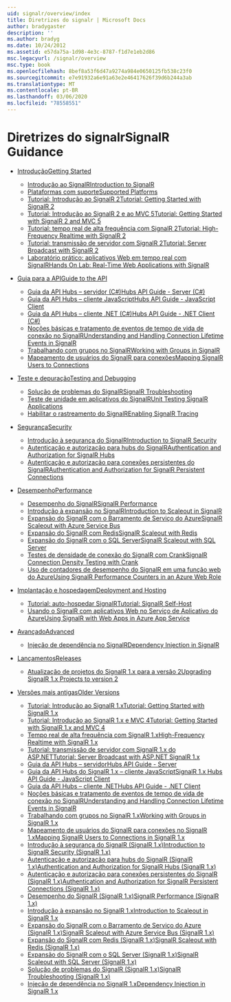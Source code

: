 ```yaml
---
uid: signalr/overview/index
title: Diretrizes do signalr | Microsoft Docs
author: bradygaster
description: ''
ms.author: bradyg
ms.date: 10/24/2012
ms.assetid: e57da75a-1d98-4e3c-8787-f1d7e1eb2d86
msc.legacyurl: /signalr/overview
msc.type: book
ms.openlocfilehash: 8bef8a53f6d47a9274a984e0650125fb538c23f0
ms.sourcegitcommit: e7e91932a6e91a63e2e46417626f39d6b244a3ab
ms.translationtype: MT
ms.contentlocale: pt-BR
ms.lasthandoff: 03/06/2020
ms.locfileid: "78558551"
---
```

# <a name="signalr-guidance"></a><span data-ttu-id="1397f-102">Diretrizes do signalr</span><span class="sxs-lookup"><span data-stu-id="1397f-102">SignalR Guidance</span></span>

- [<span data-ttu-id="1397f-103">Introdução</span><span class="sxs-lookup"><span data-stu-id="1397f-103">Getting Started</span></span>](getting-started/index.md)

    - [<span data-ttu-id="1397f-104">Introdução ao SignalR</span><span class="sxs-lookup"><span data-stu-id="1397f-104">Introduction to SignalR</span></span>](getting-started/introduction-to-signalr.md)
    - [<span data-ttu-id="1397f-105">Plataformas com suporte</span><span class="sxs-lookup"><span data-stu-id="1397f-105">Supported Platforms</span></span>](getting-started/supported-platforms.md)
    - [<span data-ttu-id="1397f-106">Tutorial: Introdução ao SignalR 2</span><span class="sxs-lookup"><span data-stu-id="1397f-106">Tutorial: Getting Started with SignalR 2</span></span>](getting-started/tutorial-getting-started-with-signalr.md)
    - [<span data-ttu-id="1397f-107">Tutorial: Introdução ao SignalR 2 e ao MVC 5</span><span class="sxs-lookup"><span data-stu-id="1397f-107">Tutorial: Getting Started with SignalR 2 and MVC 5</span></span>](getting-started/tutorial-getting-started-with-signalr-and-mvc.md)
    - [<span data-ttu-id="1397f-108">Tutorial: tempo real de alta frequência com SignalR 2</span><span class="sxs-lookup"><span data-stu-id="1397f-108">Tutorial: High-Frequency Realtime with SignalR 2</span></span>](getting-started/tutorial-high-frequency-realtime-with-signalr.md)
    - [<span data-ttu-id="1397f-109">Tutorial: transmissão de servidor com SignalR 2</span><span class="sxs-lookup"><span data-stu-id="1397f-109">Tutorial: Server Broadcast with SignalR 2</span></span>](getting-started/tutorial-server-broadcast-with-signalr.md)
    - [<span data-ttu-id="1397f-110">Laboratório prático: aplicativos Web em tempo real com SignalR</span><span class="sxs-lookup"><span data-stu-id="1397f-110">Hands On Lab: Real-Time Web Applications with SignalR</span></span>](getting-started/real-time-web-applications-with-signalr.md)
- [<span data-ttu-id="1397f-111">Guia para a API</span><span class="sxs-lookup"><span data-stu-id="1397f-111">Guide to the API</span></span>](guide-to-the-api/index.md)

    - [<span data-ttu-id="1397f-112">Guia da API Hubs – servidor (C#)</span><span class="sxs-lookup"><span data-stu-id="1397f-112">Hubs API Guide - Server (C#)</span></span>](guide-to-the-api/hubs-api-guide-server.md)
    - [<span data-ttu-id="1397f-113">Guia da API Hubs – cliente JavaScript</span><span class="sxs-lookup"><span data-stu-id="1397f-113">Hubs API Guide - JavaScript Client</span></span>](guide-to-the-api/hubs-api-guide-javascript-client.md)
    - [<span data-ttu-id="1397f-114">Guia da API Hubs – cliente .NET (C#)</span><span class="sxs-lookup"><span data-stu-id="1397f-114">Hubs API Guide - .NET Client (C#)</span></span>](guide-to-the-api/hubs-api-guide-net-client.md)
    - [<span data-ttu-id="1397f-115">Noções básicas e tratamento de eventos de tempo de vida de conexão no SignalR</span><span class="sxs-lookup"><span data-stu-id="1397f-115">Understanding and Handling Connection Lifetime Events in SignalR</span></span>](guide-to-the-api/handling-connection-lifetime-events.md)
    - [<span data-ttu-id="1397f-116">Trabalhando com grupos no SignalR</span><span class="sxs-lookup"><span data-stu-id="1397f-116">Working with Groups in SignalR</span></span>](guide-to-the-api/working-with-groups.md)
    - [<span data-ttu-id="1397f-117">Mapeamento de usuários do SignalR para conexões</span><span class="sxs-lookup"><span data-stu-id="1397f-117">Mapping SignalR Users to Connections</span></span>](guide-to-the-api/mapping-users-to-connections.md)
- [<span data-ttu-id="1397f-118">Teste e depuração</span><span class="sxs-lookup"><span data-stu-id="1397f-118">Testing and Debugging</span></span>](testing-and-debugging/index.md)

    - [<span data-ttu-id="1397f-119">Solução de problemas do SignalR</span><span class="sxs-lookup"><span data-stu-id="1397f-119">SignalR Troubleshooting</span></span>](testing-and-debugging/troubleshooting.md)
    - [<span data-ttu-id="1397f-120">Teste de unidade em aplicativos do SignalR</span><span class="sxs-lookup"><span data-stu-id="1397f-120">Unit Testing SignalR Applications</span></span>](testing-and-debugging/unit-testing-signalr-applications.md)
    - [<span data-ttu-id="1397f-121">Habilitar o rastreamento do SignalR</span><span class="sxs-lookup"><span data-stu-id="1397f-121">Enabling SignalR Tracing</span></span>](testing-and-debugging/enabling-signalr-tracing.md)
- [<span data-ttu-id="1397f-122">Segurança</span><span class="sxs-lookup"><span data-stu-id="1397f-122">Security</span></span>](security/index.md)

    - [<span data-ttu-id="1397f-123">Introdução à segurança do SignalR</span><span class="sxs-lookup"><span data-stu-id="1397f-123">Introduction to SignalR Security</span></span>](security/introduction-to-security.md)
    - [<span data-ttu-id="1397f-124">Autenticação e autorização para hubs do SignalR</span><span class="sxs-lookup"><span data-stu-id="1397f-124">Authentication and Authorization for SignalR Hubs</span></span>](security/hub-authorization.md)
    - [<span data-ttu-id="1397f-125">Autenticação e autorização para conexões persistentes do SignalR</span><span class="sxs-lookup"><span data-stu-id="1397f-125">Authentication and Authorization for SignalR Persistent Connections</span></span>](security/persistent-connection-authorization.md)
- [<span data-ttu-id="1397f-126">Desempenho</span><span class="sxs-lookup"><span data-stu-id="1397f-126">Performance</span></span>](performance/index.md)

    - [<span data-ttu-id="1397f-127">Desempenho do SignalR</span><span class="sxs-lookup"><span data-stu-id="1397f-127">SignalR Performance</span></span>](performance/signalr-performance.md)
    - [<span data-ttu-id="1397f-128">Introdução à expansão no SignalR</span><span class="sxs-lookup"><span data-stu-id="1397f-128">Introduction to Scaleout in SignalR</span></span>](performance/scaleout-in-signalr.md)
    - [<span data-ttu-id="1397f-129">Expansão do SignalR com o Barramento de Serviço do Azure</span><span class="sxs-lookup"><span data-stu-id="1397f-129">SignalR Scaleout with Azure Service Bus</span></span>](performance/scaleout-with-windows-azure-service-bus.md)
    - [<span data-ttu-id="1397f-130">Expansão do SignalR com Redis</span><span class="sxs-lookup"><span data-stu-id="1397f-130">SignalR Scaleout with Redis</span></span>](performance/scaleout-with-redis.md)
    - [<span data-ttu-id="1397f-131">Expansão do SignalR com o SQL Server</span><span class="sxs-lookup"><span data-stu-id="1397f-131">SignalR Scaleout with SQL Server</span></span>](performance/scaleout-with-sql-server.md)
    - [<span data-ttu-id="1397f-132">Testes de densidade de conexão do SignalR com Crank</span><span class="sxs-lookup"><span data-stu-id="1397f-132">SignalR Connection Density Testing with Crank</span></span>](performance/signalr-connection-density-testing-with-crank.md)
    - [<span data-ttu-id="1397f-133">Uso de contadores de desempenho do SignalR em uma função web do Azure</span><span class="sxs-lookup"><span data-stu-id="1397f-133">Using SignalR Performance Counters in an Azure Web Role</span></span>](performance/using-signalr-performance-counters-in-an-azure-web-role.md)
- [<span data-ttu-id="1397f-134">Implantação e hospedagem</span><span class="sxs-lookup"><span data-stu-id="1397f-134">Deployment and Hosting</span></span>](deployment/index.md)

    - [<span data-ttu-id="1397f-135">Tutorial: auto-hospedar SignalR</span><span class="sxs-lookup"><span data-stu-id="1397f-135">Tutorial: SignalR Self-Host</span></span>](deployment/tutorial-signalr-self-host.md)
    - [<span data-ttu-id="1397f-136">Usando o SignalR com aplicativos Web no Serviço de Aplicativo do Azure</span><span class="sxs-lookup"><span data-stu-id="1397f-136">Using SignalR with Web Apps in Azure App Service</span></span>](deployment/using-signalr-with-azure-web-sites.md)
- [<span data-ttu-id="1397f-137">Avançado</span><span class="sxs-lookup"><span data-stu-id="1397f-137">Advanced</span></span>](advanced/index.md)

    - [<span data-ttu-id="1397f-138">Injeção de dependência no SignalR</span><span class="sxs-lookup"><span data-stu-id="1397f-138">Dependency Injection in SignalR</span></span>](advanced/dependency-injection.md)
- [<span data-ttu-id="1397f-139">Lançamentos</span><span class="sxs-lookup"><span data-stu-id="1397f-139">Releases</span></span>](releases/index.md)

    - [<span data-ttu-id="1397f-140">Atualização de projetos do SignalR 1.x para a versão 2</span><span class="sxs-lookup"><span data-stu-id="1397f-140">Upgrading SignalR 1.x Projects to version 2</span></span>](releases/upgrading-signalr-1x-projects-to-20.md)
- [<span data-ttu-id="1397f-141">Versões mais antigas</span><span class="sxs-lookup"><span data-stu-id="1397f-141">Older Versions</span></span>](older-versions/index.md)

    - [<span data-ttu-id="1397f-142">Tutorial: Introdução ao SignalR 1.x</span><span class="sxs-lookup"><span data-stu-id="1397f-142">Tutorial: Getting Started with SignalR 1.x</span></span>](older-versions/tutorial-getting-started-with-signalr.md)
    - [<span data-ttu-id="1397f-143">Tutorial: Introdução ao SignalR 1.x e MVC 4</span><span class="sxs-lookup"><span data-stu-id="1397f-143">Tutorial: Getting Started with SignalR 1.x and MVC 4</span></span>](older-versions/tutorial-getting-started-with-signalr-and-mvc-4.md)
    - [<span data-ttu-id="1397f-144">Tempo real de alta frequência com SignalR 1.x</span><span class="sxs-lookup"><span data-stu-id="1397f-144">High-Frequency Realtime with SignalR 1.x</span></span>](older-versions/tutorial-high-frequency-realtime-with-signalr.md)
    - [<span data-ttu-id="1397f-145">Tutorial: transmissão de servidor com SignalR 1.x do ASP.NET</span><span class="sxs-lookup"><span data-stu-id="1397f-145">Tutorial: Server Broadcast with ASP.NET SignalR 1.x</span></span>](older-versions/tutorial-server-broadcast-with-aspnet-signalr.md)
    - [<span data-ttu-id="1397f-146">Guia da API Hubs – servidor</span><span class="sxs-lookup"><span data-stu-id="1397f-146">Hubs API Guide - Server</span></span>](older-versions/signalr-1x-hubs-api-guide-server.md)
    - [<span data-ttu-id="1397f-147">Guia da API Hubs do SignalR 1.x – cliente JavaScript</span><span class="sxs-lookup"><span data-stu-id="1397f-147">SignalR 1.x Hubs API Guide - JavaScript Client</span></span>](older-versions/signalr-1x-hubs-api-guide-javascript-client.md)
    - [<span data-ttu-id="1397f-148">Guia da API Hubs – cliente .NET</span><span class="sxs-lookup"><span data-stu-id="1397f-148">Hubs API Guide - .NET Client</span></span>](older-versions/signalr-1x-hubs-api-guide-net-client.md)
    - [<span data-ttu-id="1397f-149">Noções básicas e tratamento de eventos de tempo de vida de conexão no SignalR</span><span class="sxs-lookup"><span data-stu-id="1397f-149">Understanding and Handling Connection Lifetime Events in SignalR</span></span>](older-versions/handling-connection-lifetime-events.md)
    - [<span data-ttu-id="1397f-150">Trabalhando com grupos no SignalR 1.x</span><span class="sxs-lookup"><span data-stu-id="1397f-150">Working with Groups in SignalR 1.x</span></span>](older-versions/working-with-groups.md)
    - [<span data-ttu-id="1397f-151">Mapeamento de usuários do SignalR para conexões no SignalR 1.x</span><span class="sxs-lookup"><span data-stu-id="1397f-151">Mapping SignalR Users to Connections in SignalR 1.x</span></span>](older-versions/mapping-users-to-connections.md)
    - [<span data-ttu-id="1397f-152">Introdução à segurança do SignalR (SignalR 1.x)</span><span class="sxs-lookup"><span data-stu-id="1397f-152">Introduction to SignalR Security (SignalR 1.x)</span></span>](older-versions/introduction-to-security.md)
    - [<span data-ttu-id="1397f-153">Autenticação e autorização para hubs do SignalR (SignalR 1.x)</span><span class="sxs-lookup"><span data-stu-id="1397f-153">Authentication and Authorization for SignalR Hubs (SignalR 1.x)</span></span>](older-versions/hub-authorization.md)
    - [<span data-ttu-id="1397f-154">Autenticação e autorização para conexões persistentes do SignalR (SignalR 1.x)</span><span class="sxs-lookup"><span data-stu-id="1397f-154">Authentication and Authorization for SignalR Persistent Connections (SignalR 1.x)</span></span>](older-versions/persistent-connection-authorization.md)
    - [<span data-ttu-id="1397f-155">Desempenho do SignalR (SignalR 1.x)</span><span class="sxs-lookup"><span data-stu-id="1397f-155">SignalR Performance (SignalR 1.x)</span></span>](older-versions/signalr-performance.md)
    - [<span data-ttu-id="1397f-156">Introdução à expansão no SignalR 1.x</span><span class="sxs-lookup"><span data-stu-id="1397f-156">Introduction to Scaleout in SignalR 1.x</span></span>](older-versions/scaleout-in-signalr.md)
    - [<span data-ttu-id="1397f-157">Expansão do SignalR com o Barramento de Serviço do Azure (SignalR 1.x)</span><span class="sxs-lookup"><span data-stu-id="1397f-157">SignalR Scaleout with Azure Service Bus (SignalR 1.x)</span></span>](older-versions/scaleout-with-windows-azure-service-bus.md)
    - [<span data-ttu-id="1397f-158">Expansão do SignalR com Redis (SignalR 1.x)</span><span class="sxs-lookup"><span data-stu-id="1397f-158">SignalR Scaleout with Redis (SignalR 1.x)</span></span>](older-versions/scaleout-with-redis.md)
    - [<span data-ttu-id="1397f-159">Expansão do SignalR com o SQL Server (SignalR 1.x)</span><span class="sxs-lookup"><span data-stu-id="1397f-159">SignalR Scaleout with SQL Server (SignalR 1.x)</span></span>](older-versions/scaleout-with-sql-server.md)
    - [<span data-ttu-id="1397f-160">Solução de problemas do SignalR (SignalR 1.x)</span><span class="sxs-lookup"><span data-stu-id="1397f-160">SignalR Troubleshooting (SignalR 1.x)</span></span>](older-versions/troubleshooting.md)
    - [<span data-ttu-id="1397f-161">Injeção de dependência no SignalR 1.x</span><span class="sxs-lookup"><span data-stu-id="1397f-161">Dependency Injection in SignalR 1.x</span></span>](older-versions/dependency-injection.md)
